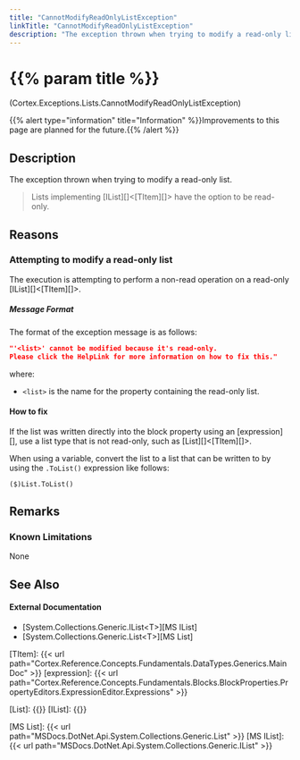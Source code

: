 ```yaml
---
title: "CannotModifyReadOnlyListException"
linkTitle: "CannotModifyReadOnlyListException"
description: "The exception thrown when trying to modify a read-only list."
---
```


# {{% param title %}}

<p class="namespace">(Cortex.Exceptions.Lists.CannotModifyReadOnlyListException)</p>
{{% alert type="information" title="Information" %}}Improvements to this page are planned for the future.{{% /alert %}}

## Description

The exception thrown when trying to modify a read-only list.

> Lists implementing [IList][]&lt;[TItem][]&gt; have the option to be read-only.

## Reasons

### Attempting to modify a read-only list

The execution is attempting to perform a non-read operation on a read-only [IList][]&lt;[TItem][]&gt;.

##### Message Format

The format of the exception message is as follows:

```json
"'<list>' cannot be modified because it's read-only.
Please click the HelpLink for more information on how to fix this."
```

where:

* `<list>` is the name for the property containing the read-only list.

#### How to fix

If the list was written directly into the block property using an [expression][], use a list type that is not read-only, such as [List][]&lt;[TItem][]&gt;.

When using a variable, convert the list to a list that can be written to by using the `.ToList()` expression like follows:

```CSharp
($)List.ToList()
```

## Remarks

### Known Limitations

None

## See Also

#### External Documentation

* [System.Collections.Generic.IList&lt;T&gt;][MS IList]
* [System.Collections.Generic.List&lt;T&gt;][MS List]

[TItem]: {{< url path="Cortex.Reference.Concepts.Fundamentals.DataTypes.Generics.MainDoc" >}}
[expression]: {{< url path="Cortex.Reference.Concepts.Fundamentals.Blocks.BlockProperties.PropertyEditors.ExpressionEditor.Expressions" >}}

[List]: {{<url path="Cortex.Reference.DataTypes.Collections.List.MainDoc">}}
[IList]: {{<url path="Cortex.Reference.DataTypes.Collections.IList.MainDoc">}}

[MS List]: {{< url path="MSDocs.DotNet.Api.System.Collections.Generic.List" >}}
[MS IList]: {{< url path="MSDocs.DotNet.Api.System.Collections.Generic.IList" >}}
